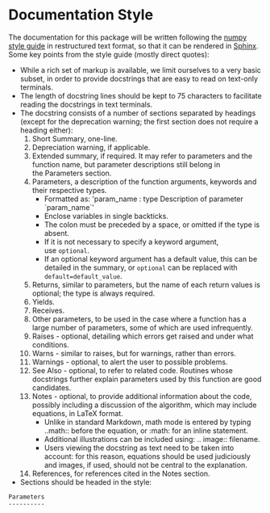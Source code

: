 # Documentation Style

The documentation for this package will be written following the [numpy style guide](https://numpydoc.readthedocs.io/en/latest/format.html) in restructured text format, so that it can be rendered in [Sphinx](https://www.sphinx-doc.org/en/master/).
Some key points from the style guide (mostly direct quotes):
* While a rich set of markup is available, we limit ourselves to a very basic subset, in order to provide docstrings that are easy to read on text-only terminals.
* The length of docstring lines should be kept to 75 characters to facilitate reading the docstrings in text terminals.
* The docstring consists of a number of sections separated by headings (except for the deprecation warning; the first section does not require a heading either):
    1. Short Summary, one-line.
    2. Depreciation warning, if applicable.
    3. Extended summary, if required. It may refer to parameters and the function name, but parameter descriptions still belong in the Parameters section.
    4. Parameters, a description of the function arguments, keywords and their respective types.
	    * Formatted as: 
		'param_name : type
					   Description of parameter \`param_name\`'
	    * Enclose variables in single backticks.
	    * The colon must be preceded by a space, or omitted if the type is absent.
	    * If it is not necessary to specify a keyword argument, use `optional`.
	    * If an optional keyword argument has a default value, this can be detailed in the summary, or `optional` can be replaced with `default=default_value`.
    1. Returns, similar to parameters, but the name of each return values is optional; the type is always required.
    2. Yields.
    3. Receives.
    4. Other parameters, to be used in the case where a function has a large number of parameters, some of which are used infrequently.
    5. Raises - optional, detailing which errors get raised and under what conditions.
    6. Warns - similar to raises, but for warnings, rather than errors.
    7. Warnings - optional, to alert the user to possible problems.
    8. See Also - optional, to refer to related code. Routines whose docstrings further explain parameters used by this function are good candidates.
    9. Notes - optional, to provide additional information about the code, possibly including a discussion of the algorithm, which may include equations, in LaTeX format.
	    * Unlike in standard Markdown, math mode is entered by typing ..math:: before the equation, or :math: for an inline statement.
	    * Additional illustrations can be included using: .. image:: filename.
	    * Users viewing the docstring as text need to be taken into account: for this reason, equations should be used judiciously and images, if used, should not be central to the explanation.
    10. References, for references cited in the Notes section.
* Sections should be headed in the style:
```
Parameters
----------
```